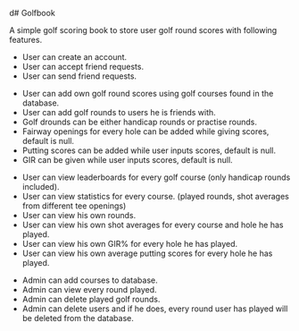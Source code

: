 d# Golfbook

A simple golf scoring book to store user golf round scores with following features.


- User can create an account.
- User can accept friend requests.
- User can send friend requests.  <p>
- User can add own golf round scores using golf courses found in the database.
- User can add golf rounds to users he is friends with.
- Golf drounds can be either handicap rounds or practise rounds.
- Fairway openings for every hole can be added while giving scores, default is null.
- Putting scores can be added while user inputs scores, default is null.
- GIR can be given while user inputs scores, default is null.  <p>
- User can view leaderboards for every golf course (only handicap rounds included).
- User can view statistics for every course. (played rounds, shot averages from different tee openings)
- User can view his own rounds.
- User can view his own shot averages for every course and hole he has played.
- User can view his own GIR% for every hole he has played.
- User can view his own average putting scores for every hole he has played.  <p>
- Admin can add courses to database.
- Admin can view every round played.
- Admin can delete played golf rounds.
- Admin can delete users and if he does, every round user has played will be deleted from the database.


